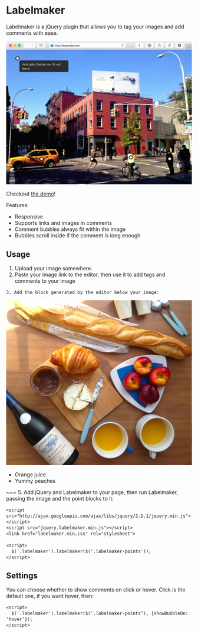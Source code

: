 # Labelmaker
Labelmaker  is a jQuery plugin that allows you to tag your images and add comments with ease.

![labelmaker](demo/labelmaker.jpg)

Checkout [the demo](/)!

Features:
* Responsive
* Supports links and images in comments
* Comment bubbles always fit within the image
* Bubbles scroll inside if the comment is long enough 

## Usage
1. Upload your image somewhere.
2. Paste your image link to the editor, then use it to add tags and comments to your image
~~~
3. Add the block generated by the editor below your image:

~~~
<img src="IMG_1707.jpg" class="labelmaker">
<ul class="labelmaker-points">
  <li data-left="80" data-top="80">Orange juice</li>
  <li data-left="80" data-top="45">Yummy peaches</li>
</ul>
~~~
5. Add jQuery and Labelmaker to your page, then run Labelmaker, passing the image and the point blocks to it:

~~~
<script src="http://ajax.googleapis.com/ajax/libs/jquery/2.1.1/jquery.min.js"></script>
<script src="jquery.labelmaker.min.js"></script>
<link href="labelmaker.min.css" rel="stylesheet">

<script>
  $('.labelmaker').labelmaker($('.labelmaker-points'));
</script>
~~~

## Settings
You can choose whether to show comments on click or hover. Click is the default one, if you want hover, then:
~~~
<script>
  $('.labelmaker').labelmaker($('.labelmaker-points’), {showBubbleOn: ‘hover’});
</script>
~~~
